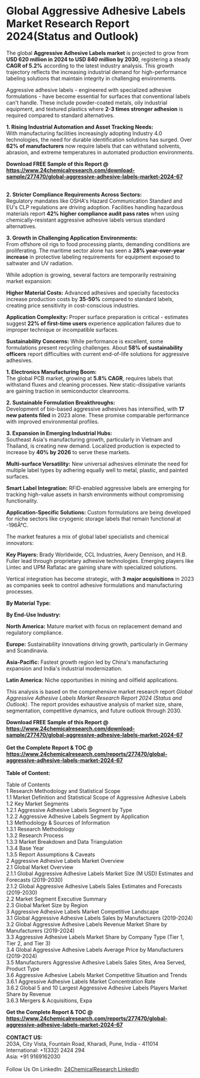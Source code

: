 <h1>Global Aggressive Adhesive Labels Market Research Report 2024(Status and Outlook)</h1><p>The global <strong>Aggressive Adhesive Labels market</strong> is projected to grow from <strong>USD 620 million in 2024 to USD 840 million by 2030</strong>, registering a steady <strong>CAGR of 5.2%</strong> according to the latest industry analysis. This growth trajectory reflects the increasing industrial demand for high-performance labeling solutions that maintain integrity in challenging environments.</p><p>Aggressive adhesive labels - engineered with specialized adhesive formulations - have become essential for surfaces that conventional labels can't handle. These include powder-coated metals, oily industrial equipment, and textured plastics where <strong>2-3 times stronger adhesion</strong> is required compared to standard alternatives.</p><p><strong>1. Rising Industrial Automation and Asset Tracking Needs:</strong><br>
With manufacturing facilities increasingly adopting Industry 4.0 technologies, the need for durable identification solutions has surged. Over <strong>62% of manufacturers</strong> now require labels that can withstand solvents, abrasion, and extreme temperatures in automated production environments.</p><div><b>Download FREE Sample of this Report @ 
            <a href="https://www.24chemicalresearch.com/download-sample/277470/global-aggressive-adhesive-labels-market-2024-67">
            https://www.24chemicalresearch.com/download-sample/277470/global-aggressive-adhesive-labels-market-2024-67</a></b></div><br><p><strong>2. Stricter Compliance Requirements Across Sectors:</strong><br>
Regulatory mandates like OSHA's Hazard Communication Standard and EU's CLP regulations are driving adoption. Facilities handling hazardous materials report <strong>42% higher compliance audit pass rates</strong> when using chemically-resistant aggressive adhesive labels versus standard alternatives.</p><p><strong>3. Growth in Challenging Application Environments:</strong><br>
From offshore oil rigs to food processing plants, demanding conditions are proliferating. The maritime sector alone has seen a <strong>28% year-over-year increase</strong> in protective labeling requirements for equipment exposed to saltwater and UV radiation.</p><p>While adoption is growing, several factors are temporarily restraining market expansion:</p><p><strong>Higher Material Costs:</strong> Advanced adhesives and specialty facestocks increase production costs by <strong>35-50%</strong> compared to standard labels, creating price sensitivity in cost-conscious industries.</p><p><strong>Application Complexity:</strong> Proper surface preparation is critical - estimates suggest <strong>22% of first-time users</strong> experience application failures due to improper technique or incompatible surfaces.</p><p><strong>Sustainability Concerns:</strong> While performance is excellent, some formulations present recycling challenges. About <strong>58% of sustainability officers</strong> report difficulties with current end-of-life solutions for aggressive adhesives.</p><p><strong>1. Electronics Manufacturing Boom:</strong><br>
The global PCB market, growing at <strong>5.8% CAGR</strong>, requires labels that withstand fluxes and cleaning processes. New static-dissipative variants are gaining traction in semiconductor cleanrooms.</p><p><strong>2. Sustainable Formulation Breakthroughs:</strong><br>
Development of bio-based aggressive adhesives has intensified, with <strong>17 new patents filed</strong> in 2023 alone. These promise comparable performance with improved environmental profiles.</p><p><strong>3. Expansion in Emerging Industrial Hubs:</strong><br>
Southeast Asia's manufacturing growth, particularly in Vietnam and Thailand, is creating new demand. Localized production is expected to increase by <strong>40% by 2026</strong> to serve these markets.</p><p><strong>Multi-surface Versatility:</strong> New universal adhesives eliminate the need for multiple label types by adhering equally well to metal, plastic, and painted surfaces.</p><p><strong>Smart Label Integration:</strong> RFID-enabled aggressive labels are emerging for tracking high-value assets in harsh environments without compromising functionality.</p><p><strong>Application-Specific Solutions:</strong> Custom formulations are being developed for niche sectors like cryogenic storage labels that remain functional at -196Â°C.</p><p>The market features a mix of global label specialists and chemical innovators:</p><p><strong>Key Players:</strong> Brady Worldwide, CCL Industries, Avery Dennison, and H.B. Fuller lead through proprietary adhesive technologies. Emerging players like Lintec and UPM Raflatac are gaining share with specialized solutions.</p><p>Vertical integration has become strategic, with <strong>3 major acquisitions</strong> in 2023 as companies seek to control adhesive formulations and manufacturing processes.</p><p><strong>By Material Type:</strong></p><p><strong>By End-Use Industry:</strong></p><p><strong>North America:</strong> Mature market with focus on replacement demand and regulatory compliance.</p><p><strong>Europe:</strong> Sustainability innovations driving growth, particularly in Germany and Scandinavia.</p><p><strong>Asia-Pacific:</strong> Fastest growth region led by China's manufacturing expansion and India's industrial modernization.</p><p><strong>Latin America:</strong> Niche opportunities in mining and oilfield applications.</p><p>This analysis is based on the comprehensive market research report <em>Global Aggressive Adhesive Labels Market Research Report 2024 (Status and Outlook)</em>. The report provides exhaustive analysis of market size, share, segmentation, competitive dynamics, and future outlook through 2030.</p><div><b>Download FREE Sample of this Report @ 
            <a href="https://www.24chemicalresearch.com/download-sample/277470/global-aggressive-adhesive-labels-market-2024-67">
            https://www.24chemicalresearch.com/download-sample/277470/global-aggressive-adhesive-labels-market-2024-67</a></b></div><br><div><b>Get the Complete Report & TOC @ 
            <a href="https://www.24chemicalresearch.com/reports/277470/global-aggressive-adhesive-labels-market-2024-67">
            https://www.24chemicalresearch.com/reports/277470/global-aggressive-adhesive-labels-market-2024-67</a></b></div><br>
            <b>Table of Content:</b><p>Table of Contents<br />
1 Research Methodology and Statistical Scope<br />
1.1 Market Definition and Statistical Scope of Aggressive Adhesive Labels<br />
1.2 Key Market Segments<br />
1.2.1 Aggressive Adhesive Labels Segment by Type<br />
1.2.2 Aggressive Adhesive Labels Segment by Application<br />
1.3 Methodology & Sources of Information<br />
1.3.1 Research Methodology<br />
1.3.2 Research Process<br />
1.3.3 Market Breakdown and Data Triangulation<br />
1.3.4 Base Year<br />
1.3.5 Report Assumptions & Caveats<br />
2 Aggressive Adhesive Labels Market Overview<br />
2.1 Global Market Overview<br />
2.1.1 Global Aggressive Adhesive Labels Market Size (M USD) Estimates and Forecasts (2019-2030)<br />
2.1.2 Global Aggressive Adhesive Labels Sales Estimates and Forecasts (2019-2030)<br />
2.2 Market Segment Executive Summary<br />
2.3 Global Market Size by Region<br />
3 Aggressive Adhesive Labels Market Competitive Landscape<br />
3.1 Global Aggressive Adhesive Labels Sales by Manufacturers (2019-2024)<br />
3.2 Global Aggressive Adhesive Labels Revenue Market Share by Manufacturers (2019-2024)<br />
3.3 Aggressive Adhesive Labels Market Share by Company Type (Tier 1, Tier 2, and Tier 3)<br />
3.4 Global Aggressive Adhesive Labels Average Price by Manufacturers (2019-2024)<br />
3.5 Manufacturers Aggressive Adhesive Labels Sales Sites, Area Served, Product Type<br />
3.6 Aggressive Adhesive Labels Market Competitive Situation and Trends<br />
3.6.1 Aggressive Adhesive Labels Market Concentration Rate<br />
3.6.2 Global 5 and 10 Largest Aggressive Adhesive Labels Players Market Share by Revenue<br />
3.6.3 Mergers & Acquisitions, Expa</p><div><b>Get the Complete Report & TOC @ 
            <a href="https://www.24chemicalresearch.com/reports/277470/global-aggressive-adhesive-labels-market-2024-67">
            https://www.24chemicalresearch.com/reports/277470/global-aggressive-adhesive-labels-market-2024-67</a></b></div><br><b>CONTACT US:</b><br>
            203A, City Vista, Fountain Road, Kharadi, Pune, India - 411014<br>
            International: +1(332) 2424 294<br>
            Asia: +91 9169162030 <br><br>
            Follow Us On LinkedIn: <a href="https://www.linkedin.com/company/24chemicalresearch/">24ChemicalResearch LinkedIn</a>